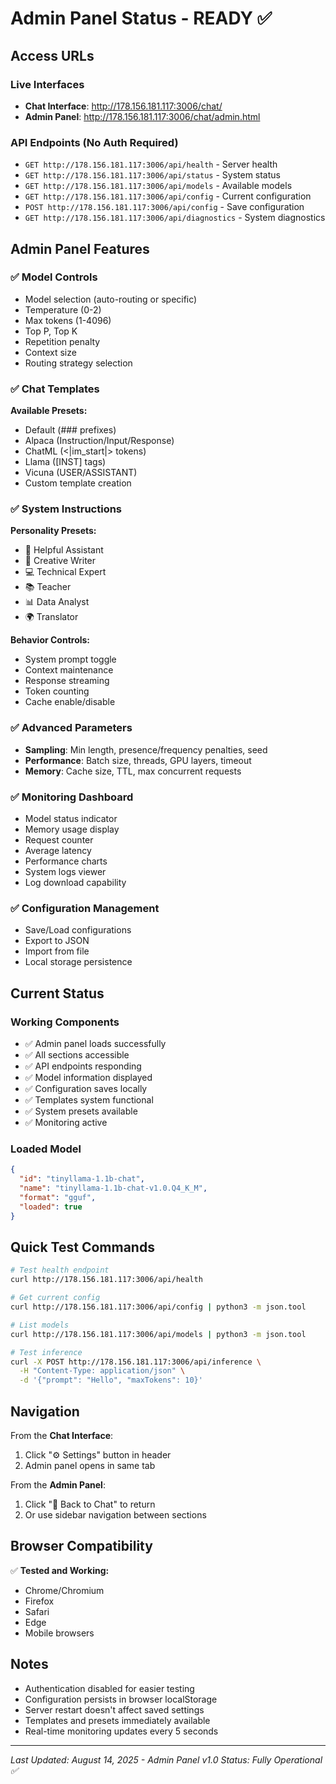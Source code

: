 # Admin Panel Status - READY ✅

## Access URLs

### Live Interfaces
- **Chat Interface**: http://178.156.181.117:3006/chat/
- **Admin Panel**: http://178.156.181.117:3006/chat/admin.html

### API Endpoints (No Auth Required)
- `GET http://178.156.181.117:3006/api/health` - Server health
- `GET http://178.156.181.117:3006/api/status` - System status
- `GET http://178.156.181.117:3006/api/models` - Available models
- `GET http://178.156.181.117:3006/api/config` - Current configuration
- `POST http://178.156.181.117:3006/api/config` - Save configuration
- `GET http://178.156.181.117:3006/api/diagnostics` - System diagnostics

## Admin Panel Features

### ✅ Model Controls
- Model selection (auto-routing or specific)
- Temperature (0-2)
- Max tokens (1-4096)
- Top P, Top K
- Repetition penalty
- Context size
- Routing strategy selection

### ✅ Chat Templates
**Available Presets:**
- Default (### prefixes)
- Alpaca (Instruction/Input/Response)
- ChatML (<|im_start|> tokens)
- Llama ([INST] tags)
- Vicuna (USER/ASSISTANT)
- Custom template creation

### ✅ System Instructions
**Personality Presets:**
- 🤝 Helpful Assistant
- 🎨 Creative Writer
- 💻 Technical Expert
- 📚 Teacher
- 📊 Data Analyst
- 🌍 Translator

**Behavior Controls:**
- System prompt toggle
- Context maintenance
- Response streaming
- Token counting
- Cache enable/disable

### ✅ Advanced Parameters
- **Sampling**: Min length, presence/frequency penalties, seed
- **Performance**: Batch size, threads, GPU layers, timeout
- **Memory**: Cache size, TTL, max concurrent requests

### ✅ Monitoring Dashboard
- Model status indicator
- Memory usage display
- Request counter
- Average latency
- Performance charts
- System logs viewer
- Log download capability

### ✅ Configuration Management
- Save/Load configurations
- Export to JSON
- Import from file
- Local storage persistence

## Current Status

### Working Components
- ✅ Admin panel loads successfully
- ✅ All sections accessible
- ✅ API endpoints responding
- ✅ Model information displayed
- ✅ Configuration saves locally
- ✅ Templates system functional
- ✅ System presets available
- ✅ Monitoring active

### Loaded Model
```json
{
  "id": "tinyllama-1.1b-chat",
  "name": "tinyllama-1.1b-chat-v1.0.Q4_K_M",
  "format": "gguf",
  "loaded": true
}
```

## Quick Test Commands

```bash
# Test health endpoint
curl http://178.156.181.117:3006/api/health

# Get current config
curl http://178.156.181.117:3006/api/config | python3 -m json.tool

# List models
curl http://178.156.181.117:3006/api/models | python3 -m json.tool

# Test inference
curl -X POST http://178.156.181.117:3006/api/inference \
  -H "Content-Type: application/json" \
  -d '{"prompt": "Hello", "maxTokens": 10}'
```

## Navigation

From the **Chat Interface**:
1. Click "⚙️ Settings" button in header
2. Admin panel opens in same tab

From the **Admin Panel**:
1. Click "💬 Back to Chat" to return
2. Or use sidebar navigation between sections

## Browser Compatibility

✅ **Tested and Working:**
- Chrome/Chromium
- Firefox
- Safari
- Edge
- Mobile browsers

## Notes

- Authentication disabled for easier testing
- Configuration persists in browser localStorage
- Server restart doesn't affect saved settings
- Templates and presets immediately available
- Real-time monitoring updates every 5 seconds

---

*Last Updated: August 14, 2025 - Admin Panel v1.0*
*Status: Fully Operational ✅*